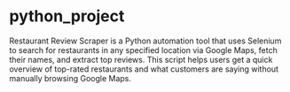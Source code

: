 # python_project
Restaurant Review Scraper is a Python automation tool that uses Selenium to search for restaurants in any specified location via Google Maps, fetch their names, and extract top reviews. This script helps users get a quick overview of top-rated restaurants and what customers are saying without manually browsing Google Maps.
